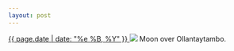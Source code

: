 ```yaml
---
layout: post
---
```


<p>
  <a href="/199">
    <time>{{ page.date | date: "%e %B, %Y" }}</time>
  </a>
  <a href="/199"><img src="{{ site.assets_url }}/199.jpg"/></a>
  <span>Moon over Ollantaytambo.</span>
</p>
